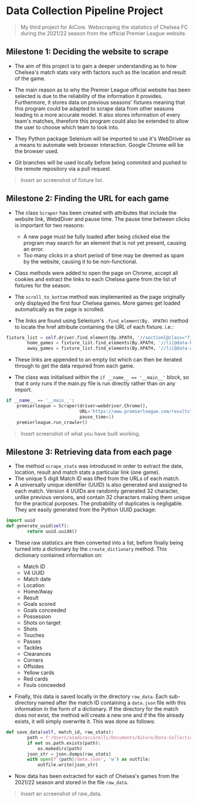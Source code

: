 # Data Collection Pipeline Project

> My third project for AiCore. Webscraping the statistics of Chelsea FC during the 2021/22 season from the official Premier League website.

## Milestone 1: Deciding the website to scrape

- The aim of this project is to gain a deeper understanding as to how Chelsea's match stats vary with factors such as the location and result of the game.

- The main reason as to why the Premier League official website has been selected is due to the reliability of the information it provides. Furthermore, it stores data on previous seasons' fixtures meaning that this program could be adapted to scrape data from other seasons leading to a more accurate model. It also stores information of every team's matches, therefore this program could also be extended to allow the user to choose which team to look into.

- They Python package Selenium will be imported to use it's WebDriver as a means to automate web browser interaction. Google Chrome will be the browser used.

-  Git branches will be used locally before being commited and pushed to the remote repository via a pull request.

> Insert an screenshot of fixture list.

## Milestone 2: Finding the URL for each game

- The class ```Scraper``` has been created with attributes that include the website link, WebdDiver and pause time. The pause time between clicks is important for two reasons:
    - A new page must be fully loaded after being clicked else the program may search for an element that is not yet present, causing an error.
    - Too many clicks in a short period of time may be deemed as spam by the website, causing it to be non-functional.

- Class methods were added to open the page on Chrome, accept all cookies and extract the links to each Chelsea game from the list of fixtures for the season.

- The ```scroll_to_bottom``` method was implemented as the page originally only displayed the first four Chelsea games. More games get loaded automatically as the page is scrolled.

- The links are found using Selenium's ```.find_element(By. XPATH)``` method to locate the href attribute containing the URL of each fixture. i.e.:
```python
fixture_list = self.driver.find_element(By.XPATH, '//section[@class="fixtures"]')
        home_games = fixture_list.find_elements(By.XPATH, '//li[@data-home="Chelsea"]')
        away_games = fixture_list.find_elements(By.XPATH, '//li[@data-away="Chelsea"]')
```

- These links are appended to an empty list which can then be iterated through to get the data required from each game.

- The class was initialised within the ```if __name__ == '__main__'``` block, so that it only runs if the main.py file is run directly rather than on any import.

```python
if __name__ == '__main__':
    premierleague = Scraper(driver=webdriver.Chrome(),
                            URL='https://www.premierleague.com/results?co=1&se=418&cl=-1',
                            pause_time=1)
    premierleague.run_crawler()
```

> Insert screenshot of what you have built working.

## Milestone 3: Retrieving data from each page
- The method ```scrape_stats``` was introduced in order to extract the date, location, result and match stats a particular link (one game).
- The unique 5 digit Match ID was lifted from the URLs of each match.
- A universally unique identifier (UUID) is also generated and assigned to each match. Version 4 UUIDs are randomly generated 32 character, unlike previous versions, and contain 32 characters making them unique for the practical purposes. The probability of duplicates is negligable. They are easily generated from the Python UUID package:
```python
import uuid
def generate_uuid(self):
        return uuid.uuid4()
```

- These raw statistics are then converted into a list, before finally being turned into a dictionary by the ```create_dictionary``` method. This dictionary contained information on:
    - Match ID
    - V4 UUID
    - Match date
    - Location
    - Home/Away
    - Result
    - Goals scored
    - Goals conceeded
    - Possession
    - Shots on target
    - Shots 
    - Touches
    - Passes
    - Tackles
    - Clearances
    - Corners
    - Offsides
    - Yellow cards
    - Red cards
    - Fouls conceeded

- Finally, this data is saved locally in the directory ```raw_data```. Each sub-directory named after the match ID containing a ```data.json``` file with this information in the form of a dictionary. If the directory for the match does not exist, the method will create a new one and if the file already exists, it will simply overwrite it. This was done as follows:
```python
def save_data(self, match_id, raw_stats):
        path = f'/Users/asadiceccarelli/Documents/AiCore/Data-Collection-Pipeline/raw_data/{match_id}'
        if not os.path.exists(path):
            os.makedirs(path)
        json_str = json.dumps(raw_stats)
        with open(f'{path}/data.json', 'w') as outfile:
            outfile.write(json_str)
```

- Now data has been extracted for each of Chelsea's games from the 2021/22 season and stored in the file ```raw_data```.
> Insert an screenshot of raw_data.